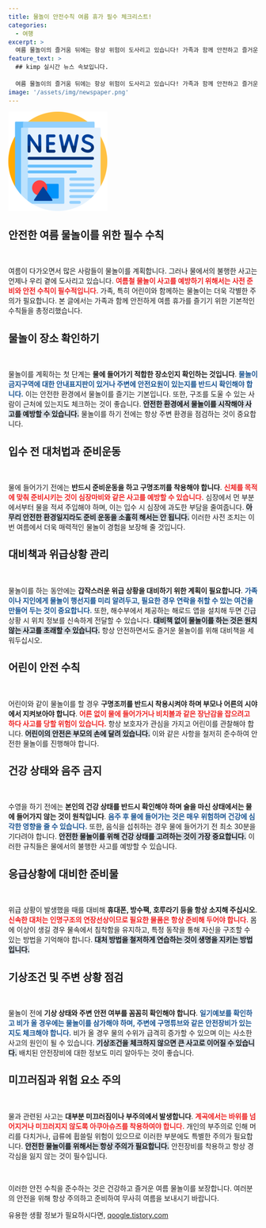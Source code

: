 ```yaml
---
title: 물놀이 안전수칙 여름 휴가 필수 체크리스트!
categories:
  - 여행
excerpt: >
  여름 물놀이의 즐거움 뒤에는 항상 위험이 도사리고 있습니다! 가족과 함께 안전하고 즐거운 여름 휴가를 맞이하기 위해 알아둬야 할 물놀이 안전수칙을 정리했습니다. 사고를 예방하고, 잊지 말고 체크하세요!
feature_text: >
  ## kimp 실시간 뉴스 속보입니다.

  여름 물놀이의 즐거움 뒤에는 항상 위험이 도사리고 있습니다! 가족과 함께 안전하고 즐거운 여름 휴가를 맞이하기 위해 알아둬야 할 물놀이 안전수칙을 정리했습니다. 사고를 예방하고, 잊지 말고 체크하세요!
image: '/assets/img/newspaper.png'
---
```


<p><img src="/assets/img/newspaper.png" alt="kimplant 속보" /></p>

<h2 data-ke-size="size26">안전한 여름 물놀이를 위한 필수 수칙</h2>

<p data-ke-size="size16">&nbsp;</p>

<p>여름이 다가오면서 많은 사람들이 물놀이를 계획합니다. 그러나 물에서의 불행한 사고는 언제나 우리 곁에 도사리고 있습니다. <b><span style="color: #ee2323;">여름철 물놀이 사고를 예방하기 위해서는 사전 준비와 안전 수칙이 필수적입니다.</span></b> 가족, 특히 어린이와 함께하는 물놀이는 더욱 각별한 주의가 필요합니다. 본 글에서는 가족과 함께 안전하게 여름 휴가를 즐기기 위한 기본적인 수칙들을 총정리했습니다.</p>

<h2 data-ke-size="size26">물놀이 장소 확인하기</h2>

<p data-ke-size="size16">&nbsp;</p>

<p>물놀이를 계획하는 첫 단계는 <strong>물에 들어가기 적합한 장소인지 확인하는 것입니다</strong>. <b><span style="color: #1a5490;">물놀이 금지구역에 대한 안내표지판이 있거나 주변에 안전요원이 있는지를 반드시 확인해야 합니다.</span></b> 이는 안전한 환경에서 물놀이를 즐기는 기본입니다. 또한, 구조를 도울 수 있는 사람이 근처에 있는지도 체크하는 것이 좋습니다. <b><span style="background-color: #21538527;">안전한 환경에서 물놀이를 시작해야 사고를 예방할 수 있습니다.</span></b> 물놀이를 하기 전에는 항상 주변 환경을 점검하는 것이 중요합니다.</p>

<h2 data-ke-size="size26">입수 전 대처법과 준비운동</h2>

<p data-ke-size="size16">&nbsp;</p>

<p>물에 들어가기 전에는 <strong>반드시 준비운동을 하고 구명조끼를 착용해야 합니다</strong>. <b><span style="color: #ee2323;">신체를 목적에 맞춰 준비시키는 것이 심장마비와 같은 사고를 예방할 수 있습니다.</span></b> 심장에서 먼 부분에서부터 물을 적셔 주입해야 하며, 이는 입수 시 심장에 과도한 부담을 줄여줍니다. <b><span style="background-color: #21538527;">아무리 안전한 환경일지라도 준비 운동을 소홀히 해서는 안 됩니다.</span></b> 이러한 사전 조치는 이번 여름에서 더욱 매력적인 물놀이 경험을 보장해 줄 것입니다.</p>

<h2 data-ke-size="size26">대비책과 위급상황 관리</h2>

<p data-ke-size="size16">&nbsp;</p>

<p>물놀이를 하는 동안에는 <strong>갑작스러운 위급 상황을 대비하기 위한 계획이 필요합니다</strong>. <b><span style="color: #1a5490;">가족이나 지인에게 물놀이 행선지를 미리 알려두고, 필요한 경우 연락을 취할 수 있는 여건을 만들어 두는 것이 중요합니다.</span></b> 또한, 해수부에서 제공하는 해로드 앱을 설치해 두면 긴급 상황 시 위치 정보를 신속하게 전달할 수 있습니다. <b><span style="background-color: #21538527;">대비책 없이 물놀이를 하는 것은 원치 않는 사고를 초래할 수 있습니다.</span></b> 항상 안전하면서도 즐거운 물놀이를 위해 대비책을 세워두십시오.</p>

<h2 data-ke-size="size26">어린이 안전 수칙</h2>

<p data-ke-size="size16">&nbsp;</p>

<p>어린이와 같이 물놀이를 할 경우 <strong>구명조끼를 반드시 착용시켜야 하며 부모나 어른의 시야에서 지켜보아야 합니다</strong>. <b><span style="color: #ee2323;">어른 없이 물에 들어가거나 비치볼과 같은 장난감을 잡으려고 하다 사고를 당할 위험이 있습니다.</span></b> 항상 보호자가 관심을 가지고 어린이를 관찰해야 합니다. <b><span style="background-color: #21538527;">어린이의 안전은 부모의 손에 달려 있습니다.</span></b> 이와 같은 사항을 철저히 준수하여 안전한 물놀이를 진행해야 합니다.</p>

<h2 data-ke-size="size26">건강 상태와 음주 금지</h2>

<p data-ke-size="size16">&nbsp;</p>

<p>수영을 하기 전에는 <strong>본인의 건강 상태를 반드시 확인해야 하며 술을 마신 상태에서는 물에 들어가지 않는 것이 원칙입니다</strong>. <b><span style="color: #1a5490;">음주 후 물에 들어가는 것은 매우 위험하며 건강에 심각한 영향을 줄 수 있습니다.</span></b> 또한, 음식을 섭취하는 경우 물에 들어가기 전 최소 30분을 기다려야 합니다. <b><span style="background-color: #21538527;">안전한 물놀이를 위해 건강 상태를 고려하는 것이 가장 중요합니다.</span></b> 이러한 규칙들은 물에서의 불행한 사고를 예방할 수 있습니다.</p>

<h2 data-ke-size="size26">응급상황에 대비한 준비물</h2>

<p data-ke-size="size16">&nbsp;</p>

<p>위급 상황이 발생했을 때를 대비해 <strong>휴대폰, 방수팩, 호루라기 등을 항상 소지해 주십시오</strong>. <b><span style="color: #ee2323;">신속한 대처는 인명구조의 연장선상이므로 필요한 물품은 항상 준비해 두어야 합니다.</span></b> 몸에 이상이 생길 경우 물속에서 침착함을 유지하고, 특정 동작을 통해 자신을 구조할 수 있는 방법을 기억해야 합니다. <b><span style="background-color: #21538527;">대처 방법을 철저하게 연습하는 것이 생명을 지키는 방법입니다.</span></b></p>

<h2 data-ke-size="size26">기상조건 및 주변 상황 점검</h2>

<p data-ke-size="size16">&nbsp;</p>

<p>물놀이 전에 <strong>기상 상태와 주변 안전 여부를 꼼꼼히 확인해야 합니다</strong>. <b><span style="color: #1a5490;">일기예보를 확인하고 비가 올 경우에는 물놀이를 삼가해야 하며, 주변에 구명튜브와 같은 안전장비가 있는지도 체크해야 합니다.</span></b> 비가 올 경우 물의 수위가 급격히 증가할 수 있으며 이는 사소한 사고의 원인이 될 수 있습니다. <b><span style="background-color: #21538527;">기상조건을 체크하지 않으면 큰 사고로 이어질 수 있습니다.</span></b> 배치된 안전장비에 대한 정보도 미리 알아두는 것이 좋습니다.</p>

<h2 data-ke-size="size26">미끄러짐과 위험 요소 주의</h2>

<p data-ke-size="size16">&nbsp;</p>

<p>물과 관련된 사고는 <strong>대부분 미끄러짐이나 부주의에서 발생합니다</strong>. <b><span style="color: #ee2323;">계곡에서는 바위를 넘어지거나 미끄러지지 않도록 아쿠아슈즈를 착용하여야 합니다.</span></b> 개인의 부주의로 인해 머리를 다치거나, 급류에 휩쓸릴 위험이 있으므로 이러한 부분에도 특별한 주의가 필요합니다. <b><span style="background-color: #21538527;">안전한 물놀이를 위해서는 항상 주의가 필요합니다.</span></b> 안전장비를 착용하고 항상 경각심을 잃지 않는 것이 필수입니다.</p>

<p data-ke-size="size16">&nbsp;</p>

<p>이러한 안전 수칙을 준수하는 것은 건강하고 즐거운 여름 물놀이를 보장합니다. 여러분의 안전을 위해 항상 주의하고 준비하여 무사히 여름을 보내시기 바랍니다. </p>
유용한 생활 정보가 필요하시다면, <a href="https://qoogle.tistory.com" rel="dofollow">qoogle.tistory.com</a>


